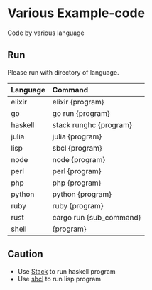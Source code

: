 # Various Example-code

Code by various language

## Run

Please run with directory of language.

| Language | Command                 |
| :------- | :---------------------- |
| elixir   | elixir {program}        |
| go       | go run {program}        |
| haskell  | stack runghc {program}  |
| julia    | julia {program}         |
| lisp     | sbcl {program}          |
| node     | node {program}          |
| perl     | perl {program}          |
| php      | php {program}           |
| python   | python {program}        |
| ruby     | ruby {program}          |
| rust     | cargo run {sub_command} |
| shell    | {program}               |

## Caution

- Use [Stack](https://docs.haskellstack.org/en/stable/README/) to run haskell program
- Use [sbcl](https://lisp-lang.org/learn/getting-started/) to run lisp program

